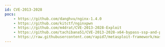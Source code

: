 ```yaml
---
id: CVE-2013-2028
pocs:
    - https://github.com/danghvu/nginx-1.4.0
    - https://github.com/kitctf/nginxpwn
    - https://github.com/m4drat/CVE-2013-2028-Exploit
    - https://github.com/tachibana51/CVE-2013-2028-x64-bypass-ssp-and-pie-PoC
    - https://raw.githubusercontent.com/rapid7/metasploit-framework/master/modules/exploits/linux/http/nginx_chunked_size.rb
---
```

